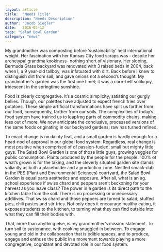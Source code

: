 ```yaml
---
layout: article
title:  "Needs Title"
description: "Needs Description"
author: "Jacob Siegler"
date:   2016-05-12
tags: "Salad Bowl Garden"
category: "news"
---
```

	
My grandmother was composting before ‘sustainability’ held international weight. Her fascination with her Kansas City food scraps was - despite her archetypal grandma kookiness- nothing short of visionary. Her sloping, Bermuda Grass backyard was renovated with 3 raised beds in 2004, back when I, a 9 year-old tallboy, was infatuated with dirt. Back before I knew to distinguish dirt from soil, and gave onions not a second’s thought. My grandmother’s garden was the first one I met; it was a corn-belt soliloquy, iridescent in the springtime sunshine.

Food is clearly congregative. It’s a cosmic simplicity, satiating our gurgly bellies. Though, our palettes have adjusted to expect french fries over potatoes. These simple artificial transformations have split us farther from our food, consequently, farther from our soils. The complexities of today’s food system have trained us to leapfrog parts of commodity chains, making less out of more. We now anticipate the conclusive, processed versions of the same foods originating in our backyard gardens; raw has turned refined.

To enact change is no dainty feat, and a small garden is hardly enough for a head-nod of approval in our global food system. Regardless, real change is most positive when comprised of of passion-fueled, small but mighty little guys. The Salad Bowl Garden is one of those little guys, growing veggies for public consumption. Plants produced by the people for the people. 100% of what’s grown is for the taking, and the cleverly situated garden site stands valiantly as both a placeholder and a production zone. Nestled smack-dab in the PES (Plant and Environmental Sciences) courtyard, the Salad Bowl Garden is equal parts aesthetics and exposure. After all, what is an ag. school experience if swiss chard and peppers aren’t beckoning for your harvest as you leave class? The power in a garden is its direct path to the kitchen table from the soil. There is no processing or unnecessary additives. That swiss chard and those peppers are turned to salad, stuffed pies, chili pastes and stir fries. Not only does it encourage healthy eating, it exposes students to the kitchen, to turning what they can find outside into what they can fill their bodies with.

That, more than anything else, is my grandmother’s mission statement. To turn soil to sustenance, with cooking snuggled in between. To engage young and old in the collaboration that is edible spaces, and to produce, engage and enthuse the public in a movement towards playing a more congregative, cognizant and devoted role in our food system. 
